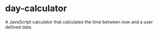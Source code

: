 # day-calculator

A JavaScript calculator that calculates the time between now and a user defined date.
